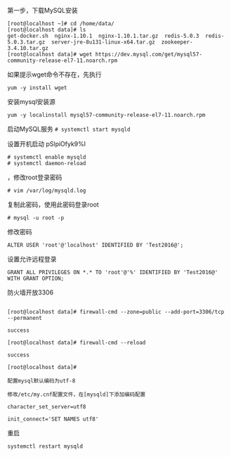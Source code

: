 第一步，下载MySQL安装
```
[root@localhost ~]# cd /home/data/
[root@localhost data]# ls
get-docker.sh  nginx-1.10.1  nginx-1.10.1.tar.gz  redis-5.0.3  redis-5.0.3.tar.gz  server-jre-8u131-linux-x64.tar.gz  zookeeper-3.4.10.tar.gz
[root@localhost data]# wget https://dev.mysql.com/get/mysql57-community-release-el7-11.noarch.rpm
```



如果提示wget命令不存在，先执行

```
yum -y install wget
```

安装mysql安装源

```
yum -y localinstall mysql57-community-release-el7-11.noarch.rpm 
```

启动MySQL服务
` # systemctl start mysqld `

设置开机启动
pSlpiOfyk9%l
```
# systemctl enable mysqld
# systemctl daemon-reload
```

，修改root登录密码

```
# vim /var/log/mysqld.log
```
复制此密码，使用此密码登录root

`# mysql -u root -p`



修改密码

```
ALTER USER 'root'@'localhost' IDENTIFIED BY 'Test2016@';
```

设置允许远程登录

```
GRANT ALL PRIVILEGES ON *.* TO 'root'@'%' IDENTIFIED BY 'Test2016@' WITH GRANT OPTION;
```



防火墙开放3306

```

[root@localhost data]# firewall-cmd --zone=public --add-port=3306/tcp --permanent
 
success
 
[root@localhost data]# firewall-cmd --reload
 
success
 
[root@localhost data]#
```


```
配置mysql默认编码为utf-8

修改/etc/my.cnf配置文件，在[mysqld]下添加编码配置

character_set_server=utf8

init_connect='SET NAMES utf8'
```


重启
```
systemctl restart mysqld
```